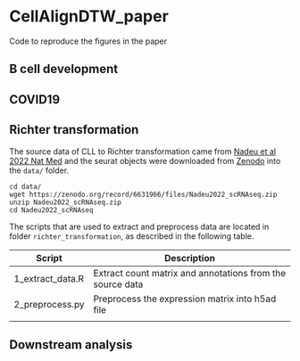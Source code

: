 # CellAlignDTW_paper
Code to reproduce the figures in the paper


## B cell development



## COVID19 



## Richter transformation

The source data of CLL to Richter transformation came from [Nadeu et al 2022 Nat Med](https://www.nature.com/articles/s41591-022-01927-8) and the seurat objects were downloaded from [Zenodo](https://zenodo.org/records/6631966) into the `data/` folder.

```{bash}
cd data/
wget https://zenodo.org/record/6631966/files/Nadeu2022_scRNAseq.zip
unzip Nadeu2022_scRNAseq.zip
cd Nadeu2022_scRNAseq
```

The scripts that are used to extract and preprocess data are located in folder `richter_transformation`, as described in the following table. 

| Script           | Description                                               |
|------------------|-----------------------------------------------------------|
| 1_extract_data.R | Extract count matrix and annotations from the source data |
| 2_preprocess.py  | Preprocess the expression matrix into h5ad file           |
|                  |                                                           |


## Downstream analysis


